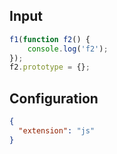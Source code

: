 
## Input
```javascript input
f1(function f2() {
    console.log('f2');
});
f2.prototype = {};
```

## Configuration
```json configuration
{
  "extension": "js"
}
```
